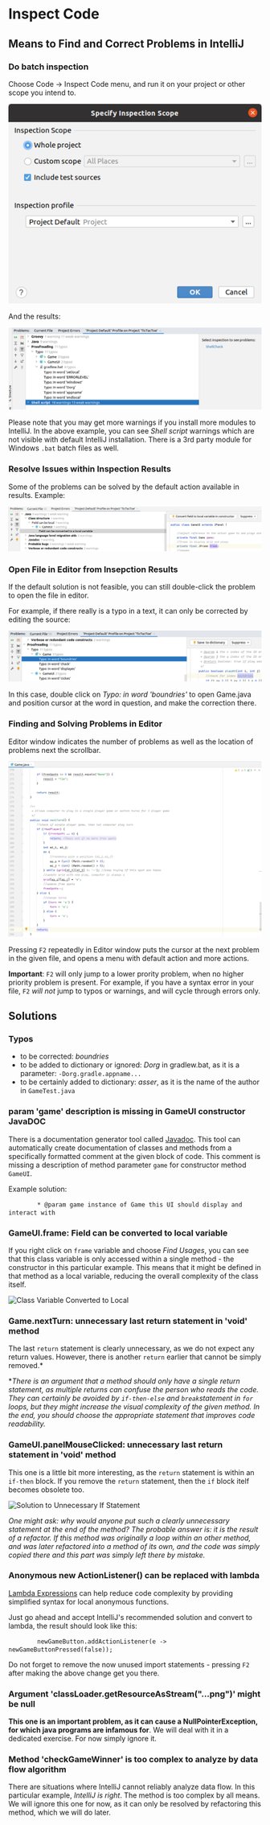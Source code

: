 # Inspect Code
## Means to Find and Correct Problems in IntelliJ
### Do batch inspection
Choose Code -> Inspect Code menu, and run it on your project or other scope you intend to.

![Inspect Code](../../resources/02/intellij-inspect-code.png "Inspect Code")

And the results:

![Inspect Code Result](../../resources/02/intellij-inspect-code-result.png "Inspect Code Result")


Please note that you may get more warnings if you install more modules to IntelliJ. In the
above example, you can see *Shell script* warnings which are not visible with default IntelliJ
installation. There is a 3rd party module for Windows ```.bat``` batch files as well.

### Resolve Issues within Inspection Results
Some of the problems can be solved by the default action available in results. Example:

![Convert Field to Local Variable](../../resources/02/intellij-inspect-code-convert-field-to-local-variable.png "Convert Field to Local Variable")


### Open File in Editor from Insepction Results
If the default solution is not feasible, you can still double-click the problem to open the file in editor.

For example, if there really is a typo in a text, it can only be corrected by editing the source:

![Typo](../../resources/02/intellij-inspect-code-typo.png "Typo")

In this case, double click on *Typo: in word 'boundries'* to open Game.java and position cursor at the
word in question, and make the correction there.

### Finding and Solving Problems in Editor

Editor window indicates the number of problems as well as the location of problems next the scrollbar.

![Editor Window Problem Indication](../../resources/02/intellij-editor-indicate-problems.png "Editor Window Problem Indication")

Pressing ```F2``` repeatedly in Editor window puts the cursor at the next problem in the given file,
and opens a menu with default action and more actions.

**Important**: ```F2``` will only jump to a lower prority problem, when
no higher priority problem is present. For example, if you have a syntax error in your file,
```F2``` *will not* jump to typos or warnings, and will cycle through errors only.


## Solutions

### Typos

* to be corrected: *boundries*
* to be added to dictionary or ignored: *Dorg* in gradlew.bat, as it is a parameter: ```-Dorg.gradle.appname...```
* to be certainly added to dictionary: *asser*, as it is the name of the author in ```GameTest.java``` 

### param 'game' description is missing in GameUI constructor JavaDOC
There is a documentation generator tool called [Javadoc](https://www.oracle.com/technical-resources/articles/java/javadoc-tool.html).
This tool can automatically create documentation of classes and methods from a specifically formatted comment at the given block of code.
This comment is missing a description of method parameter ```game``` for constructor method ```GameUI```.

Example solution:

            * @param game instance of Game this UI should display and interact with


### GameUI.frame: Field can be converted to local variable 
If you right click on ```frame``` variable and choose *Find Usages*, you can see that this class variable
is only accessed within a single method - the constructor in this particular example.
This means that it might be defined in that method as a local variable, reducing the overall complexity of the class itself.

![Class Variable Converted to Local](../../resources/02/variable-converted-to-local.png "Class Variable Converted to Local")


### Game.nextTurn: unnecessary last return statement in 'void' method

The last ```return``` statement is clearly unnecessary, as we do not expect any return values.
However, there is another ```return``` earlier that cannot be simply removed.\*

\**There is an argument that a method should only have a single return statement, as multiple returns can confuse
the person who reads the code. 
They can certainly be avoided by ```if-then-else``` and ```break```statement in ```for``` loops,
but they might increase the visual complexity of the given method.
In the end, you should choose the appropriate statement that improves code readability.*

### GameUI.panelMouseClicked: unnecessary last return statement in 'void' method
This one is a little bit more interesting, as the ```return``` statement is within an ```if-then``` block.
If you remove the ```return``` statement, then the ```if``` block itelf becomes obsolete too.

![Solution to Unnecessary If Statement](../../resources/02/unnecessary-if-and-return-statement.png "Solution to Unnecessary If Statement")

*One might ask: why would anyone put such a clearly unnecessary statement at the end of the method? The probable answer is: it is
the result of a refactor. If this method was originally a loop within an other method, and was later refactored into a method of
its own, and the code was simply copied there and this part was simply left there by mistake.*

### Anonymous new ActionListener() can be replaced with lambda
[Lambda Expressions](https://www.w3schools.com/java/java_lambda.asp)
can help reduce code complexity by providing simplified syntax for local anonymous functions.

Just go ahead and accept IntelliJ's recommended solution and convert to lambda, the result should look like this:

            newGameButton.addActionListener(e -> newGameButtonPressed(false));

Do not forget to remove the now unused import statements - pressing ```F2``` after making the above change get you there.

### Argument 'classLoader.getResourceAsStream("...png")' might be null
**This one is an important problem, as it can cause a NullPointerException, for which java programs are infamous for**.
We will deal with it in a dedicated exercise. For now simply ignore it.

### Method 'checkGameWinner' is too complex to analyze by data flow algorithm

There are situations where IntelliJ cannot reliably analyze data flow. In this particular example, *IntelliJ is right*.
     The method is too complex by all means. We will ignore this one for now, as it can only be resolved by refactoring
     this method, which we will do later.




